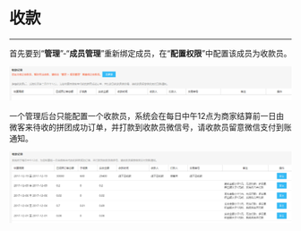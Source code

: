 # 收款

---

首先要到“**管理**”-“**成员管理**”重新绑定成员，在“**配置权限**”中配置该成员为收款员。

![](/assets/import.pngure)

一个管理后台只能配置一个收款员，系统会在每日中午12点为商家结算前一日由微客来待收的拼团成功订单，并打款到收款员微信号，请收款员留意微信支付到账通知。

![](/assets/import.pnggd)

